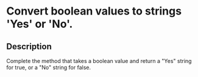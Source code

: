 # Convert boolean values to strings 'Yes' or 'No'.

## Description

Complete the method that takes a boolean value and return a "Yes" string for true, or a "No" string for false.